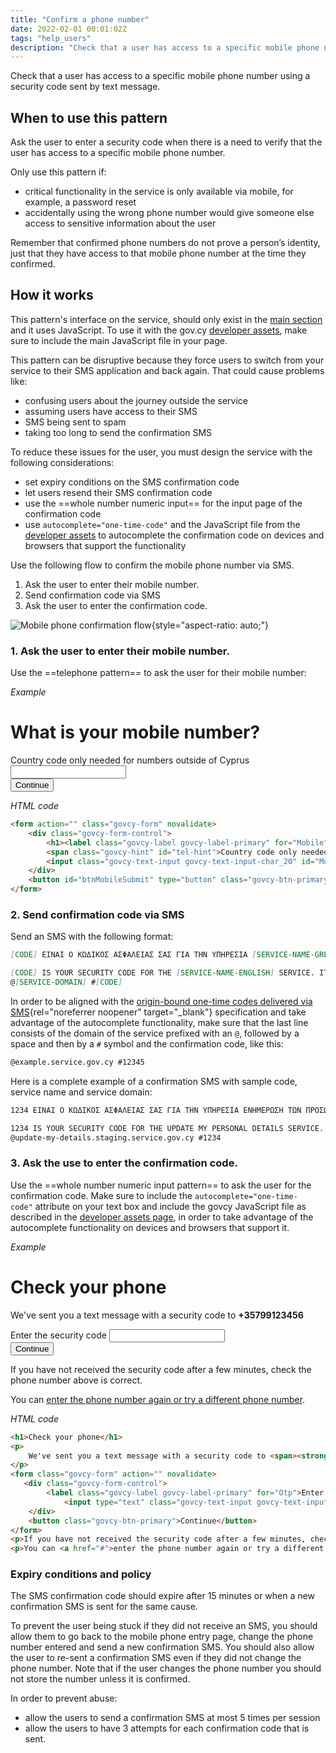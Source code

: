 ```yaml
---
title: "Confirm a phone number"
date: 2022-02-01 00:01:02Z
tags: "help_users"
description: "Check that a user has access to a specific mobile phone number using a security code sent by text message."
---
```

Check that a user has access to a specific mobile phone number using a security code sent by text message.

## When to use this pattern
Ask the user to enter a security code when there is a need to verify that the user has access to a specific mobile phone number.

Only use this pattern if:
- critical functionality in the service is only available via mobile, for example, a password reset
- accidentally using the wrong phone number would give someone else access to sensitive information about the user

Remember that confirmed phone numbers do not prove a person’s identity, just that they have access to that mobile phone number at the time they confirmed.

## How it works
This pattern's interface on the service, should only exist in the [main section](../../getting-started/page-template/#sections) and it uses JavaScript. To use it with the gov.cy [developer assets](../../getting-started/developer-assets/), make sure to include the main JavaScript file in your page.

This pattern can be disruptive because they force users to switch from your service to their SMS application and back again. That could cause problems like:

- confusing users about the journey outside the service
- assuming users have access to their SMS
- SMS being sent to spam
- taking too long to send the confirmation SMS

To reduce these issues for the user, you must design the service with the following considerations:

- set expiry conditions on the SMS confirmation code
- let users resend their SMS confirmation code
- use the ==whole number numeric input== for the input page of the confirmation code
- use `autocomplete="one-time-code"` and the JavaScript file from the [developer assets](../../getting-started/developer-assets/) to autocomplete the confirmation code on devices and browsers that support the functionality

Use the following flow to confirm the mobile phone number via SMS.

1. Ask the user to enter their mobile number.
2. Send confirmation code via SMS
3. Ask the user to enter the confirmation code.

![Mobile phone confirmation flow](../../img/phone_confirm_pattern.png){style="aspect-ratio: auto;"}

### 1. Ask the user to enter their mobile number.
Use the ==telephone pattern== to ask the user for their mobile number:

*Example*
<div class="govcy-container govcy-p-4 govcy-br-1 govcy-br-standard govcy-mb-4">
<form action="" class="govcy-form" novalidate>
    <div class="govcy-form-control">
        <h1><label class="govcy-label govcy-label-primary" for="Mobile">What is your mobile number?</label></h1>
        <span class="govcy-hint" id="tel-hint">Country code only needed for numbers outside of Cyprus</span>
        <input class="govcy-text-input govcy-text-input-char_20" id="Mobile" name="Mobile" type="tel" spellcheck="false" aria-describedby="tel-hint" autocomplete="tel">
    </div>
    <button id="btnMobileSubmit" type="button" class="govcy-btn-primary">Continue</button>
</form>
</div>

*HTML code*
```html
<form action="" class="govcy-form" novalidate>
    <div class="govcy-form-control">
        <h1><label class="govcy-label govcy-label-primary" for="Mobile">What is your mobile number?</label></h1>
        <span class="govcy-hint" id="tel-hint">Country code only needed for numbers outside of Cyprus</span>
        <input class="govcy-text-input govcy-text-input-char_20" id="Mobile" name="Mobile" type="tel" spellcheck="false" aria-describedby="tel-hint" autocomplete="tel">
    </div>
    <button id="btnMobileSubmit" type="button" class="govcy-btn-primary">Continue</button>
</form>
```
### 2. Send confirmation code via SMS
Send an SMS with the following format:

```markdown
[CODE] EINAI O KΩΔIKOΣ AΣΦAΛEIAΣ ΣAΣ ΓIA THN YΠHPEΣIA [SERVICE-NAME-GREEK]. ΛHΓEI ΣE 15 ΛEΠTA. 

[CODE] IS YOUR SECURITY CODE FOR THE [SERVICE-NAME-ENGLISH] SERVICE. IT EXPIRES IN 15 MINUTES. 
@[SERVICE-DOMAIN] #[CODE]
```
In order to be aligned with the [origin-bound one-time codes delivered via SMS](https://wicg.github.io/sms-one-time-codes/){rel="noreferrer noopener" target="_blank"} specification and take advantage of the autocomplete functionality, make sure that the last line consists of the domain of the service prefixed with an `@`, followed by a space and then by a `#` symbol and the confirmation code, like this:

```markdown
@example.service.gov.cy #12345
```
Here is a complete example of a confirmation SMS with sample code, service name and service domain:

```markdown
1234 EINAI O KΩΔIKOΣ AΣΦAΛEIAΣ ΣAΣ ΓIA THN YΠHPEΣIA ENHMEPΩΣH TΩN ΠPOΣΩΠIKΩN MOY ΣTOIXEIΩN. ΛHΓEI ΣE 15 ΛEΠTA. 

1234 IS YOUR SECURITY CODE FOR THE UPDATE MY PERSONAL DETAILS SERVICE. IT EXPIRES IN 15 MINUTES. 
@update-my-details.staging.service.gov.cy #1234
```
### 3. Ask the use to enter the confirmation code.
Use the ==whole number numeric input pattern== to ask the user for the confirmation code. Make sure to include the `autocomplete="one-time-code"` attribute on your text box and include the govcy JavaScript file as described in the [developer assets page](../../getting-started/developer-assets/), in order to take advantage of the autocomplete functionality on devices and browsers that support it.

*Example*
<div class="govcy-container govcy-p-4 govcy-br-1 govcy-br-standard govcy-mb-4">
<h1>Check your phone</h1>
<p>
    We've sent you a text message with a security code to <span><strong>+35799123456</strong></span>
</p>
<form class="govcy-form" action="" novalidate>
   <div class="govcy-form-control">
        <label class="govcy-label govcy-label-primary" for="Otp">Enter the security code</label>
            <input type="text" class="govcy-text-input govcy-text-input-char_4 " id="Otp" name="Otp" value="" autocomplete="one-time-code" maxlength="4" spellcheck="false" pattern="[0-9]*" inputmode="numeric" >
    </div>
    <button class="govcy-btn-primary">Continue</button>
</form>
<p>If you have not received the security code after a few minutes, check the phone number above is correct.</p>
<p>You can <a href="#">enter the phone number again or try a different phone number</a>.</p>
</div>

*HTML code*
```html
<h1>Check your phone</h1>
<p>
    We've sent you a text message with a security code to <span><strong>+35799123456</strong></span>
</p>
<form class="govcy-form" action="" novalidate>
   <div class="govcy-form-control">
        <label class="govcy-label govcy-label-primary" for="Otp">Enter the security code</label>
            <input type="text" class="govcy-text-input govcy-text-input-char_4 " id="Otp" name="Otp" value="" autocomplete="one-time-code" maxlength="4" spellcheck="false" pattern="[0-9]*" inputmode="numeric" >
    </div>
    <button class="govcy-btn-primary">Continue</button>
</form>
<p>If you have not received the security code after a few minutes, check the phone number above is correct.</p>
<p>You can <a href="#">enter the phone number again or try a different phone number</a>.</p>
```
### Expiry conditions and policy
The SMS confirmation code should expire after 15 minutes or when a new confirmation SMS is sent for the same cause.

To prevent the user being stuck if they did not receive an SMS, you should allow them to go back to the mobile phone entry page, change the phone number entered and send a new confirmation SMS. You should also allow the user to re-sent a confirmation SMS even if they did not change the phone number. Note that if the user changes the phone number you should not store the number unless it is confirmed.

In order to prevent abuse:

- allow the users to send a confirmation SMS at most 5 times per session
- allow the users to have 3 attempts for each confirmation code that is sent.